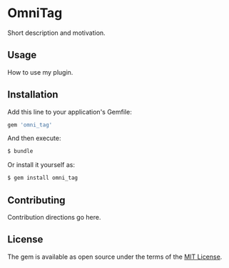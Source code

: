 # OmniTag
Short description and motivation.

## Usage
How to use my plugin.

## Installation
Add this line to your application's Gemfile:

```ruby
gem 'omni_tag'
```

And then execute:
```bash
$ bundle
```

Or install it yourself as:
```bash
$ gem install omni_tag
```

## Contributing
Contribution directions go here.

## License
The gem is available as open source under the terms of the [MIT License](https://opensource.org/licenses/MIT).
